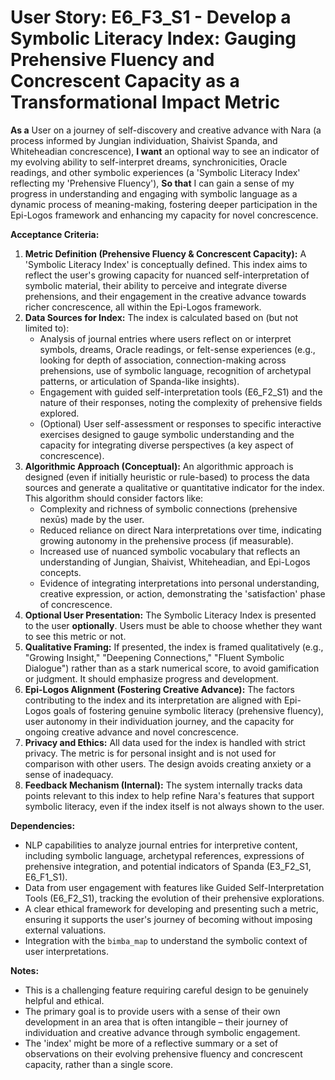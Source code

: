# User Story: E6_F3_S1 - Develop a Symbolic Literacy Index: Gauging Prehensive Fluency and Concrescent Capacity as a Transformational Impact Metric

**As a** User on a journey of self-discovery and creative advance with Nara (a process informed by Jungian individuation, Shaivist Spanda, and Whiteheadian concrescence),
**I want** an optional way to see an indicator of my evolving ability to self-interpret dreams, synchronicities, Oracle readings, and other symbolic experiences (a 'Symbolic Literacy Index' reflecting my 'Prehensive Fluency'),
**So that** I can gain a sense of my progress in understanding and engaging with symbolic language as a dynamic process of meaning-making, fostering deeper participation in the Epi-Logos framework and enhancing my capacity for novel concrescence.

**Acceptance Criteria:**

1.  **Metric Definition (Prehensive Fluency & Concrescent Capacity):** A 'Symbolic Literacy Index' is conceptually defined. This index aims to reflect the user's growing capacity for nuanced self-interpretation of symbolic material, their ability to perceive and integrate diverse prehensions, and their engagement in the creative advance towards richer concrescence, all within the Epi-Logos framework.
2.  **Data Sources for Index:** The index is calculated based on (but not limited to):
    *   Analysis of journal entries where users reflect on or interpret symbols, dreams, Oracle readings, or felt-sense experiences (e.g., looking for depth of association, connection-making across prehensions, use of symbolic language, recognition of archetypal patterns, or articulation of Spanda-like insights).
    *   Engagement with guided self-interpretation tools (E6_F2_S1) and the nature of their responses, noting the complexity of prehensive fields explored.
    *   (Optional) User self-assessment or responses to specific interactive exercises designed to gauge symbolic understanding and the capacity for integrating diverse perspectives (a key aspect of concrescence).
3.  **Algorithmic Approach (Conceptual):** An algorithmic approach is designed (even if initially heuristic or rule-based) to process the data sources and generate a qualitative or quantitative indicator for the index. This algorithm should consider factors like:
    *   Complexity and richness of symbolic connections (prehensive nexūs) made by the user.
    *   Reduced reliance on direct Nara interpretations over time, indicating growing autonomy in the prehensive process (if measurable).
    *   Increased use of nuanced symbolic vocabulary that reflects an understanding of Jungian, Shaivist, Whiteheadian, and Epi-Logos concepts.
    *   Evidence of integrating interpretations into personal understanding, creative expression, or action, demonstrating the 'satisfaction' phase of concrescence.
4.  **Optional User Presentation:** The Symbolic Literacy Index is presented to the user **optionally**. Users must be able to choose whether they want to see this metric or not.
5.  **Qualitative Framing:** If presented, the index is framed qualitatively (e.g., "Growing Insight," "Deepening Connections," "Fluent Symbolic Dialogue") rather than as a stark numerical score, to avoid gamification or judgment. It should emphasize progress and development.
6.  **Epi-Logos Alignment (Fostering Creative Advance):** The factors contributing to the index and its interpretation are aligned with Epi-Logos goals of fostering genuine symbolic literacy (prehensive fluency), user autonomy in their individuation journey, and the capacity for ongoing creative advance and novel concrescence.
7.  **Privacy and Ethics:** All data used for the index is handled with strict privacy. The metric is for personal insight and is not used for comparison with other users. The design avoids creating anxiety or a sense of inadequacy.
8.  **Feedback Mechanism (Internal):** The system internally tracks data points relevant to this index to help refine Nara's features that support symbolic literacy, even if the index itself is not always shown to the user.

**Dependencies:**

*   NLP capabilities to analyze journal entries for interpretive content, including symbolic language, archetypal references, expressions of prehensive integration, and potential indicators of Spanda (E3_F2_S1, E6_F1_S1).
*   Data from user engagement with features like Guided Self-Interpretation Tools (E6_F2_S1), tracking the evolution of their prehensive explorations.
*   A clear ethical framework for developing and presenting such a metric, ensuring it supports the user's journey of becoming without imposing external valuations.
*   Integration with the `bimba_map` to understand the symbolic context of user interpretations.

**Notes:**

*   This is a challenging feature requiring careful design to be genuinely helpful and ethical.
*   The primary goal is to provide users with a sense of their own development in an area that is often intangible – their journey of individuation and creative advance through symbolic engagement.
*   The 'index' might be more of a reflective summary or a set of observations on their evolving prehensive fluency and concrescent capacity, rather than a single score.